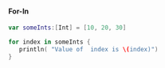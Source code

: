 #### For-In
```swift
var someInts:[Int] = [10, 20, 30]

for index in someInts {
   println( "Value of  index is \(index)")
}
```